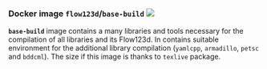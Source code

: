 ### Docker image `flow123d`/`base-build` [![](https://images.microbadger.com/badges/image/flow123d/base-build.svg)](https://microbadger.com/images/flow123d/base-build "analysed by microbadger")

**`base-build`** image contains a many libraries and tools necessary for the compilation of all libraries and its Flow123d. In contains suitable environment for the additional library compilation (`yamlcpp`, `armadillo`, `petsc` and `bddcml`). The size if this image is thanks to `texlive` package.
